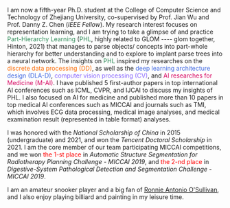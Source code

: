 I am now a fifth-year Ph.D. student at the College of Computer Science and Technology of Zhejiang University, co-supervised by Prof. Jian Wu and Prof. Danny Z. Chen (*IEEE Fellow*). My research interest focuses on representation learning, and I am trying to take a glimpse of and practice <span style="color:SeaGreen">Part-Hierarchy Learning</span> (<span style="color:SeaGreen">PHL</span>, highly related to GLOM ---- glom together, Hinton, 2021) that manages to parse objects/ concepts into part-whole hierarchy for better understanding and to explore to implant parse trees into a neural network. The insights on <span style="color:SeaGreen">PHL</span> inspired my researches on the <span style="color:#FC6A03;">discrete data processing (DD)</span>, as well as the <span style="color:RoyalBlue">deep learning architecture design (DLA-D)</span>, <span style="color:#8866FF;">computer vision processing (CV)</span>, and <span style="color:#D70761;">AI researches for Medicine (M-AI)</span>. I have published 5 first-author papers in top international AI conferences such as ICML, CVPR, and IJCAI to discuss my insights of PHL. I also focused on AI for medicine and published more than 10 papers in top medical AI conferences such as MICCAI and journals such as TMI, which involves ECG data processing, medical image analyses, and medical examination result (represented in table format) analyses.

I was honored with the *National Scholarship of China* in 2015 (undergraduate) and 2021, and won the *Tencent Doctoral Scholarship* in 2021. I am the core member of our team participating MICCAI competitions, and we won <span style="color:red">the 1-st place</span> in *Automatic Structure Segmentation for Radiotherapy Planning Challenge - MICCAI 2019*, and <span style="color:red">the 2-nd place</span> in *Digestive-System Pathological Detection and Segmentation Challenge - MICCAI 2019*.

I am an amateur snooker player and a big fan of [Ronnie Antonio O'Sullivan](https://en.wikipedia.org/wiki/Ronnie_O%27Sullivan), and I also enjoy playing billiard and painting in my leisure time.
